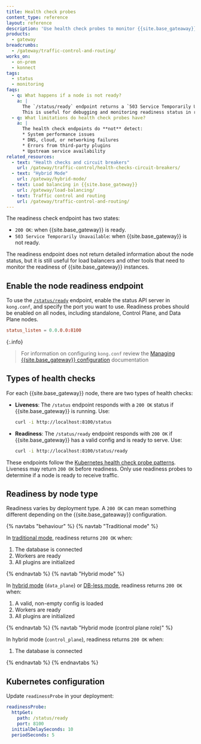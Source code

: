 ```yaml
---
title: Health check probes
content_type: reference
layout: reference
description: 'Use health check probes to monitor {{site.base_gateaway}} availability.'
products:
  - gateway
breadcrumbs:
  - /gateway/traffic-control-and-routing/
works_on:
  - on-prem
  - konnect
tags:
  - status
  - monitoring
faqs:
  - q: What happens if a node is not ready?
    a: |
      The `/status/ready` endpoint returns a `503 Service Temporarily Unavailable` response with a `message` field explaining the failure. 
      This is useful for debugging and monitoring readiness status in real time.
  - q: What limitations do health check probes have?
    a: |
      The health check endpoints do **not** detect:
      * System performance issues
      * DNS, cloud, or networking failures
      * Errors from third-party plugins
      * Upstream service availability
related_resources:
  - text: "Health checks and circuit breakers"
    url: /gateway/traffic-control/health-checks-circuit-breakers/
  - text: "Hybrid Mode"
    url: /gateway/hybrid-mode/
  - text: Load balancing in {{site.base_gateway}}
    url: /gateway/load-balancing/
  - text: Traffic control and routing
    url: /gateway/traffic-control-and-routing/
---
```


The readiness check endpoint has two states: 

* `200 OK`: when {{site.base_gateway}} is ready.
* `503 Service Temporarily Unavailable`: when {{site.base_gateway}} is not ready. 

The readiness endpoint does not return detailed information about the node status, but it is still useful for load balancers and other tools that need to monitor the readiness of {{site.base_gateway}} instances.

## Enable the node readiness endpoint

To use the [`/status/ready`](/api/gateway/admin-ee/#/operations/get-status) endpoint, enable the status API server in `kong.conf`, and specify the port you want to use. Readiness probes should be enabled on all nodes, including standalone, Control Plane, and Data Plane nodes.

```conf
status_listen = 0.0.0.0:8100
```

{:.info}
> For information on configuring `kong.conf` review the [Managing {{site.base_gateway}} configuration](/gateway/manage-kong-conf/) documentation

## Types of health checks

For each {{site.base_gateway}} node, there are two types of health checks:

* **Liveness**: The `/status` endpoint responds with a `200 OK` status if {{site.base_gateway}} is running. Use:

  ```sh
  curl -i http://localhost:8100/status
  ```

* **Readiness**: The `/status/ready` endpoint responds with `200 OK` if {{site.base_gateway}} has a valid config and is ready to serve. Use:

  ```sh
  curl -i http://localhost:8100/status/ready
  ```

These endpoints follow the [Kubernetes health check probe patterns](/kubernetes-ingress-controller/service-health-checks/).
Liveness may return `200 OK` before readiness. Only use readiness probes to determine if a node is ready to receive traffic.

## Readiness by node type

Readiness varies by deployment type. A `200 OK` can mean something different depending on the {{site.base_gateaway}} configuration. 


{% navtabs "behaviour" %}
{% navtab "Traditional mode" %}

In [traditional mode](/gateway/traditional-mode/), readiness returns `200 OK` when:

1. The database is connected
2. Workers are ready
3. All plugins are initialized

{% endnavtab %}
{% navtab "Hybrid mode" %}

In [hybrid mode](/gateway/hybrid-mode/) (`data_plane`) or [DB-less mode](/gateway/db-less-mode/), readiness returns `200 OK` when:

1. A valid, non-empty config is loaded
2. Workers are ready
3. All plugins are initialized

{% endnavtab %}
{% navtab "Hybrid mode (control plane role)" %}

In hybrid mode (`control_plane`), readiness returns `200 OK` when:

1. The database is connected

{% endnavtab %}
{% endnavtabs %}



## Kubernetes configuration

Update `readinessProbe` in your deployment:

```yaml
readinessProbe:
  httpGet:
    path: /status/ready
    port: 8100
  initialDelaySeconds: 10
  periodSeconds: 5
```

